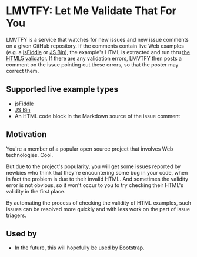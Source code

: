 LMVTFY: Let Me Validate That For You
======

LMVTFY is a service that watches for new issues and new issue comments on a given GitHub repository. If the comments contain live Web examples (e.g. a [jsFiddle](http://jsfiddle.net) or [JS Bin](http://jsbin.com)), the example's HTML is extracted and run thru [the HTML5 validator](http://validator.github.io). If there are any validation errors, LMVTFY then posts a comment on the issue pointing out these errors, so that the poster may correct them.

## Supported live example types
* [jsFiddle](http://jsfiddle.net)
* [JS Bin](http://jsbin.com)
* An HTML code block in the Markdown source of the issue comment

## Motivation
You're a member of a popular open source project that involves Web technologies. Cool.

But due to the project's popularity, you will get some issues reported by newbies who think that they're encountering some bug in your code, when in fact the problem is due to their invalid HTML. And sometimes the validity error is not obvious, so it won't occur to you to try checking their HTML's validity in the first place.

By automating the process of checking the validity of HTML examples, such issues can be resolved more quickly and with less work on the part of issue triagers.

## Used by
* In the future, this will hopefully be used by Bootstrap.
